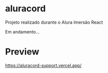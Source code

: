 # aluracord

Projeto realizado durante o Alura Imersão React

Em andamento...

# Preview

https://aluracord-support.vercel.app/
